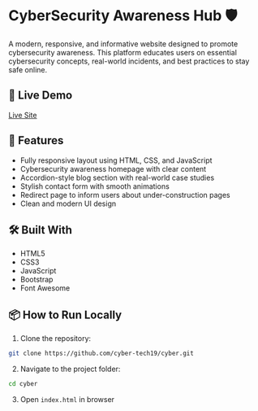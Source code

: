 # CyberSecurity Awareness Hub 🛡️

A modern, responsive, and informative website designed to promote cybersecurity awareness. This platform educates users on essential cybersecurity concepts, real-world incidents, and best practices to stay safe online.

## 🔗 Live Demo
[Live Site](https://your-live-demo-link-here.com)

## 🚀 Features
- Fully responsive layout using HTML, CSS, and JavaScript
- Cybersecurity awareness homepage with clear content
- Accordion-style blog section with real-world case studies
- Stylish contact form with smooth animations
- Redirect page to inform users about under-construction pages
- Clean and modern UI design

## 🛠️ Built With
- HTML5
- CSS3
- JavaScript
- Bootstrap
- Font Awesome

## 📦 How to Run Locally
1. Clone the repository:
```bash
git clone https://github.com/cyber-tech19/cyber.git
```
2. Navigate to the project folder:
```bash
cd cyber
```
3. Open `index.html` in browser

